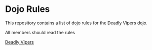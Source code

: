 Dojo Rules
==========

This repository contains a list of dojo rules for the Deadly Vipers dojo.

All members should read the rules

[Deadly Vipers](https://github.com/deadlyvipers)

